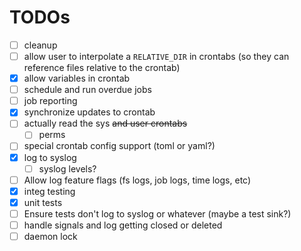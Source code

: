 # TODOs

- [ ] cleanup
- [ ] allow user to interpolate a `RELATIVE_DIR` in crontabs (so they can reference files relative to the crontab)
- [x] allow variables in crontab
- [ ] schedule and run overdue jobs
- [ ] job reporting
- [x] synchronize updates to crontab
- [ ] actually read the sys ~~and user crontabs~~
  - [ ] perms
- [ ] special crontab config support (toml or yaml?)
- [x] log to syslog
  - [ ] syslog levels?
- [ ] Allow log feature flags (fs logs, job logs, time logs, etc)
- [x] integ testing
- [x] unit tests
- [ ] Ensure tests don't log to syslog or whatever (maybe a test sink?)
- [ ] handle signals and log getting closed or deleted
- [ ] daemon lock
